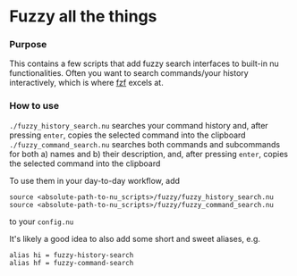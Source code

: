 # Fuzzy all the things

### Purpose

This contains a few scripts that add fuzzy search interfaces to built-in nu functionalities. Often you
want to search commands/your history interactively, which is where [fzf](https://github.com/junegunn/fzf) excels at.


### How to use

`./fuzzy_history_search.nu` searches your command history and, after pressing `enter`, copies the selected command into the clipboard
`./fuzzy_command_search.nu` searches both commands and subcommands for both a) names and b) their description, and, after pressing `enter`, copies the selected command into the clipboard

To use them in your day-to-day workflow, add 

```
source <absolute-path-to-nu_scripts>/fuzzy/fuzzy_history_search.nu
source <absolute-path-to-nu_scripts>/fuzzy/fuzzy_command_search.nu
```

to your `config.nu` 

It's likely a good idea to  also add some short and sweet aliases, e.g.

```
alias hi = fuzzy-history-search
alias hf = fuzzy-command-search
```
